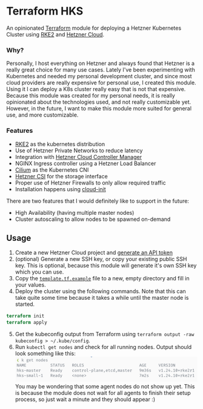 # Terraform HKS

An opinionated [Terraform][tf] module for deploying a Hetzner Kubernetes Cluster using [RKE2][rke2] and [Hetzner Cloud][hcloud].

### Why?

Personally, I host everything on Hetzner and always found that Hetzner is a really great choice for many use cases.
Lately I've been experimenting with Kubernetes and needed my personal development cluster, and since most cloud providers
are really expensive for personal use, I created this module. Using it I can deploy a K8s cluster really easy that is not that expensive.
Because this module was created for my personal needs, it is really opinionated about the technologies used, and not really customizable yet.
However, in the future, I want to make this module more suited for general use, and more customizable.

### Features

- [RKE2][rke2] as the kubernetes distribution
- Use of Hetzner Private Networks to reduce latency
- Integration with [Hetzner Cloud Controller Manager][hccm]
- NGINX Ingress controller using a Hetzner Load Balancer
- [Cilium][cilium] as the Kubernetes CNI
- [Hetzner CSI][hcsi] for the storage interface
- Proper use of Hetzner Firewalls to only allow required traffic
- Installation happens using [cloud-init][cloud-init]

There are two features that I would definitely like to support in the future:

- High Availability (having multiple master nodes)
- Cluster autoscaling to allow nodes to be spawned on-demand

## Usage

1. Create a new Hetzner Cloud project and [generate an API token](https://docs.hetzner.com/cloud/api/getting-started/generating-api-token/)
2. (optional) Generate a new SSH key, or copy your existing public SSH key. This is optional, because this module will generate it's own SSH key which you can use.
3. Copy the [`template.tf.example`](https://github.com/Stupremee/terraform-hks/blob/main/template.tf.example) file to a new, empty directory and fill in your values.
4. Deploy the cluster using the following commands. Note that this can take quite some time because it takes a while until the master node is started.

```tf
terraform init
terraform apply
```

5. Get the kubeconfig output from Terraform using `terraform output -raw kubeconfig > ~/.kube/config`.
6. Run `kubectl get nodes` and check for all running nodes. Output should look something like this:
   ![kubectl output](/assets/kubectl-get-nodes-output.png?raw=true)
   You may be wondering that some agent nodes do not show up yet. This is because the module does not wait for all agents to finish their setup process, so just wait a minute and they should appear :)

[tf]: https://www.terraform.io
[rke2]: https://docs.rke2.io
[hcloud]: https://www.hetzner.com/cloud
[hccm]: https://github.com/hetznercloud/hcloud-cloud-controller-manager
[cilium]: https://cilium.io
[hcsi]: https://github.com/hetznercloud/csi-driver
[cloud-init]: https://cloud-init.io
